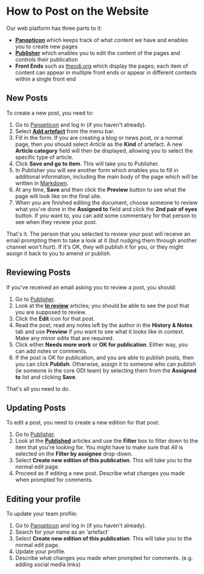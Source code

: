 # How to Post on the Website

Our web platform has three parts to it:

  * [**Panopticon**](http://panopticon.theodi.org/) which keeps track of what content we have and enables you to create new pages
  * [**Publisher**](http://publisher.theodi.org/) which enables you to edit the content of the pages and controls their publication
  * **Front Ends** such as [theodi.org](http://theodi.org/) which display the pages; each item of content can appear in multiple front ends or appear in different contexts within a single front end

## New Posts

To create a new post, you need to:

  1. Go to [Panopticon](http://panopticon.theodi.org/) and log in (if you haven't already).
  2. Select [**Add artefact**](http://panopticon.theodi.org/artefacts/new) from the menu bar.
  3. Fill in the form. If you are creating a blog or news post, or a normal page, then you should select *Article* as the **Kind** of artefact. A new **Article category** field will then be displayed, allowing you to select the specific type of article.
  4. Click **Save and go to item**. This will take you to Publisher.
  5. In Publisher you will see another form which enables you to fill in additional information, including the main body of the page which will be written in [Markdown](http://daringfireball.net/projects/markdown/syntax).
  6. At any time, **Save** and then click the **Preview** button to see what the page will look like on the final site.
  7. When you are finished editing the document, choose someone to review what you've done in the **Assigned to** field and click the **2nd pair of eyes** button. If you want to, you can add some commentary for that person to see when they review your post.
  
That's it. The person that you selected to review your post will receive an email prompting them to take a look at it (but nudging them through another channel won't hurt). If it's OK, they will publish it for you, or they might assign it back to you to amend or publish.

## Reviewing Posts

If you've received an email asking you to review a post, you should:

  1. Go to [Publisher](http://publisher.theodi.org/).
  2. Look at the [**In review**](http://publisher.theodi.org/admin?list=in_review) articles; you should be able to see the post that you are supposed to review.
  3. Click the **Edit** icon for that post.
  4. Read the post; read any notes left by the author in the **History & Notes** tab and use **Preview** if you want to see what it looks like in context. Make any minor edits that are required.
  5. Click either **Needs more work** or **OK for publication**. Either way, you can add notes or comments.
  6. If the post is OK for publication, and you are able to publish posts, then you can click **Publish**. Otherwise, assign it to someone who can publish (ie someone in the core ODI team) by selecting them from the **Assigned to** list and clicking **Save**.
  
That's all you need to do.

## Updating Posts

To edit a post, you need to create a new edition for that post:

  1. Go to [Publisher](http://publisher.theodi.org/).
  2. Look at the [**Published**](http://publisher.theodi.org/admin?list=published) articles and use the **Filter** box to filter down to the item that you're looking for. You might have to make sure that *All* is selected on the **Filter by assignee** drop-down.
  3. Select **Create new edition of this publication**. This will take you to the normal edit page.
  4. Proceed as if editing a new post. Describe what changes you made when prompted for comments.

  
## Editing your profile

To update your team profile:

  1. Go to [Panopticon](http://panopticon.theodi.org/) and log in (if you haven't already).
  2. Search for your name as an 'artefact'
  3. Select **Create new edition of this publication**. This will take you to the normal edit page.
  4. Update your profile.
  5. Describe what changes you made when prompted for comments. (e.g. adding social media links)
